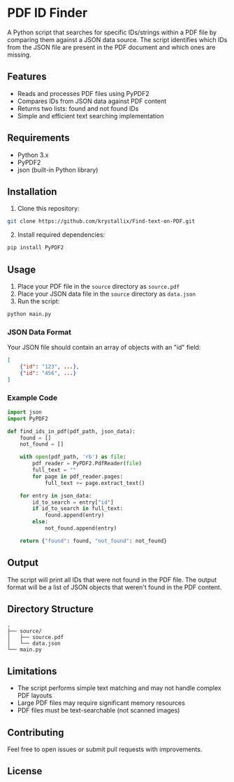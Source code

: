 # PDF ID Finder

A Python script that searches for specific IDs/strings within a PDF file by comparing them against a JSON data source. The script identifies which IDs from the JSON file are present in the PDF document and which ones are missing.

## Features

- Reads and processes PDF files using PyPDF2
- Compares IDs from JSON data against PDF content
- Returns two lists: found and not found IDs
- Simple and efficient text searching implementation

## Requirements

- Python 3.x
- PyPDF2
- json (built-in Python library)

## Installation

1. Clone this repository:
```bash
git clone https://github.com/krystallix/Find-text-on-PDF.git
```

2. Install required dependencies:
```bash
pip install PyPDF2
```

## Usage

1. Place your PDF file in the `source` directory as `source.pdf`
2. Place your JSON data file in the `source` directory as `data.json`
3. Run the script:
```bash
python main.py
```

### JSON Data Format

Your JSON file should contain an array of objects with an "id" field:

```json
[
    {"id": "123", ...},
    {"id": "456", ...}
]
```

### Example Code

```python
import json
import PyPDF2

def find_ids_in_pdf(pdf_path, json_data):
    found = []
    not_found = []

    with open(pdf_path, 'rb') as file:
        pdf_reader = PyPDF2.PdfReader(file)
        full_text = ""
        for page in pdf_reader.pages:
            full_text += page.extract_text()

    for entry in json_data:
        id_to_search = entry["id"]
        if id_to_search in full_text:
            found.append(entry)
        else:
            not_found.append(entry)

    return {"found": found, "not_found": not_found}
```

## Output

The script will print all IDs that were not found in the PDF file. The output format will be a list of JSON objects that weren't found in the PDF content.

## Directory Structure

```
.
├── source/
│   ├── source.pdf
│   └── data.json
└── main.py
```

## Limitations

- The script performs simple text matching and may not handle complex PDF layouts
- Large PDF files may require significant memory resources
- PDF files must be text-searchable (not scanned images)

## Contributing

Feel free to open issues or submit pull requests with improvements.

## License
